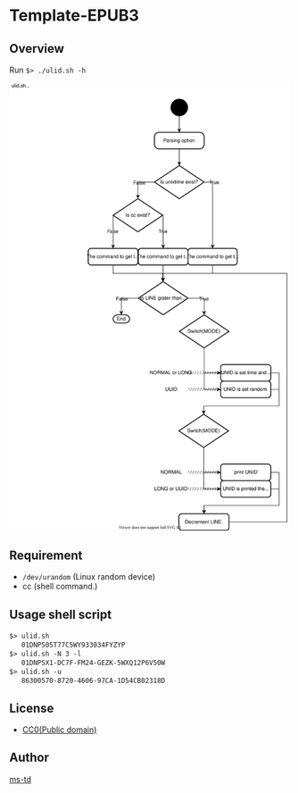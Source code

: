 # Template-EPUB3

## Overview

Run `$> ./ulid.sh -h`

[![Design](./ulid-flow.svg "Design")](https://www.draw.io/#Htd-shi%2FShellScriptsOnGist%2FUpdateImagesSVG%2Fulid_design%2Fulid-flow.svg)

## Requirement

- `/dev/urandom` (Linux random device)
- cc (shell command.)

## Usage shell script

```
$> ulid.sh
   01DNPS05T77C5WY933034FYZYP
$> ulid.sh -N 3 -l
   01DNPSX1-DC7F-FM24-GEZK-5WXQ12P6V50W
$> ulid.sh -u
   86300570-8720-4606-97CA-1D54CB02318D
```

## License

- [CC0(Public domain)](https://creativecommons.org/publicdomain/zero/1.0/legalcode)

## Author

[ms-td](https://github.com/ms-td/)
